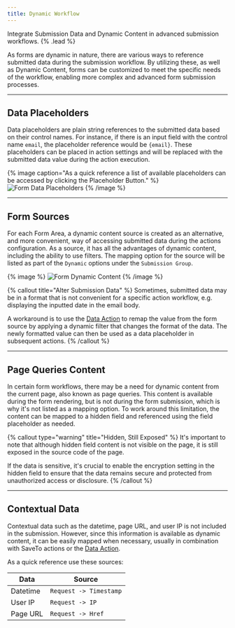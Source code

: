 ```yaml
---
title: Dynamic Workflow
---
```


Integrate Submission Data and Dynamic Content in advanced submission workflows. {% .lead %}

As forms are dynamic in nature, there are various ways to reference submitted data during the submission workflow. By utilizing these, as well as Dynamic Content, forms can be customized to meet the specific needs of the workflow, enabling more complex and advanced form submission processes.

---

## Data Placeholders

Data placeholders are plain string references to the submitted data based on their control names. For instance, if there is an input field with the control name `email`, the placeholder reference would be `{email}`. These placeholders can be placed in action settings and will be replaced with the submitted data value during the action execution.

{% image caption="As a quick reference a list of available placeholders can be accessed by clicking the Placeholder Button." %}
![Form Data Placeholders](/next/assets/ytp/forms/form-data-placeholders.webp)
{% /image %}

---

## Form Sources

For each Form Area, a dynamic content source is created as an alternative, and more convenient, way of accessing submitted data during the actions configuration. As a source, it has all the advantages of dynamic content, including the ability to use filters. The mapping option for the source will be listed as part of the `Dynamic` options under the `Submission Group`.

{% image %}
![Form Dynamic Content](/next/assets/ytp/forms/form-dynamic-content.webp)
{% /image %}

{% callout title="Alter Submission Data" %}
Sometimes, submitted data may be in a format that is not convenient for a specific action workflow, e.g. displaying the inputted date in the email body.

A workaround is to use the [Data Action](actions/data) to remap the value from the form source by applying a dynamic filter that changes the format of the data. The newly formatted value can then be used as a data placeholder in subsequent actions.
{% /callout %}

---

## Page Queries Content

In certain form workflows, there may be a need for dynamic content from the current page, also known as page queries. This content is available during the form rendering, but is not during the form submission, which is why it's not listed as a mapping option. To work around this limitation, the content can be mapped to a hidden field and referenced using the field placeholder as needed.

{% callout type="warning" title="Hidden, Still Exposed" %}
It's important to note that although hidden field content is not visible on the page, it is still exposed in the source code of the page.

If the data is sensitive, it's crucial to enable the encryption setting in the hidden field to ensure that the data remains secure and protected from unauthorized access or disclosure.
{% /callout %}

---

## Contextual Data

Contextual data such as the datetime, page URL, and user IP is not included in the submission. However, since this information is available as dynamic content, it can be easily mapped when necessary, usually in combination with SaveTo actions or the [Data Action](actions/data).

As a quick reference use these sources:

| Data | Source |
| ---- | ------ |
| Datetime | `Request -> Timestamp` |
| User IP | `Request -> IP` |
| Page URL | `Request -> Href` |
